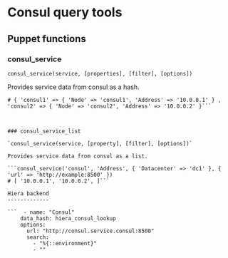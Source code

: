 Consul query tools
==================

Puppet functions
----------------

### consul_service

`consul_service(service, [properties], [filter], [options])`

Provides service data from consul as a hash.

```consul_service('consul', ['Node', 'Address'], { 'Datacenter' => 'dc1' }, { 'url' => 'http://example:8500' })
# { 'consul1' => { 'Node' => 'consul1', 'Address' => '10.0.0.1' } , 'consul2' => { 'Node' => 'consul2', 'Address' => '10.0.0.2' }```



### consul_service_list

`consul_service(service, [property], [filter], [options])`

Provides service data from consul as a list.

```consul_service('consul', 'Address', { 'Datacenter' => 'dc1' }, { 'url' => 'http://example:8500' })
# [ '10.0.0.1', '10.0.0.2', ]```

Hiera backend
-------------

```  - name: "Consul"
    data_hash: hiera_consul_lookup
    options:
      url: "http://consul.service.consul:8500"
      search:
        - "%{::environment}"
        - ""
```
